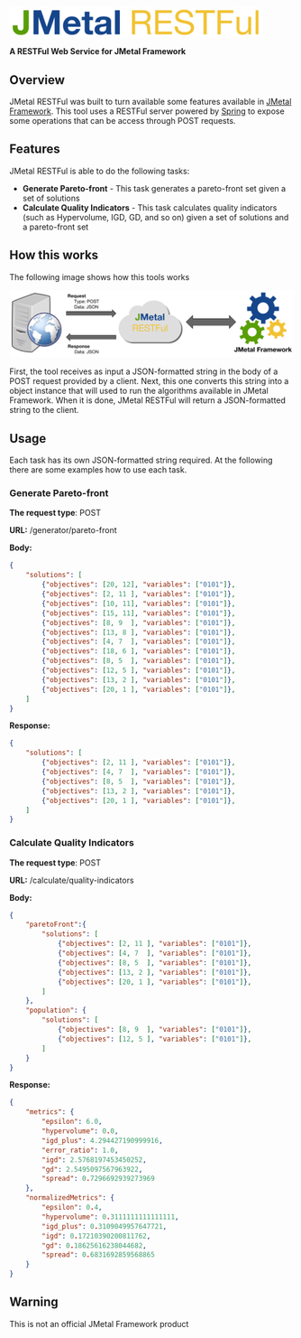<img src="https://raw.githubusercontent.com/thiagodnf/jmetal-restful/master/src/main/resources/assets/logo.png" width="450"/>


**A RESTFul Web Service for JMetal Framework**

Overview
-
JMetal RESTFul was built to turn available some features available in <a href="https://github.com/jMetal/jMetal">JMetal Framework</a>. This tool uses a RESTFul server powered by <a href="http://spring.io/">Spring</a> to expose some operations that can be access through POST requests.

Features
--

JMetal RESTFul is able to do the following tasks:

- **Generate Pareto-front**  - This task generates a pareto-front set given a set of solutions
- **Calculate Quality Indicators** - This task calculates quality indicators (such as Hypervolume, IGD, GD, and so on) given a set of solutions and a pareto-front set

How this works
-

The following image shows how this tools works

<img src="https://raw.githubusercontent.com/thiagodnf/jmetal-restful/master/src/main/resources/assets/how-this-works.png" />

First, the tool receives as input a JSON-formatted string in the body of a POST request provided by a client. Next, this one converts this string into a object instance that will used to run the algorithms available in JMetal Framework. When it is done, JMetal RESTFul will return a JSON-formatted string to the client. 

Usage
-

Each task has its own JSON-formatted string required. At the following there are some examples how to use each task.

<h3>Generate Pareto-front</h3>

**The request type**: POST

**URL:** /generator/pareto-front

**Body:**
```json
{
    "solutions": [
        {"objectives": [20, 12], "variables": ["0101"]},
        {"objectives": [2, 11 ], "variables": ["0101"]},
        {"objectives": [10, 11], "variables": ["0101"]},
        {"objectives": [15, 11], "variables": ["0101"]},
        {"objectives": [8, 9  ], "variables": ["0101"]},
        {"objectives": [13, 8 ], "variables": ["0101"]},
        {"objectives": [4, 7  ], "variables": ["0101"]},
        {"objectives": [18, 6 ], "variables": ["0101"]},
        {"objectives": [8, 5  ], "variables": ["0101"]},
        {"objectives": [12, 5 ], "variables": ["0101"]},
        {"objectives": [13, 2 ], "variables": ["0101"]},
        {"objectives": [20, 1 ], "variables": ["0101"]},
    ]
}
```

**Response:**
```json
{
    "solutions": [
        {"objectives": [2, 11 ], "variables": ["0101"]},
        {"objectives": [4, 7  ], "variables": ["0101"]},
        {"objectives": [8, 5  ], "variables": ["0101"]},
        {"objectives": [13, 2 ], "variables": ["0101"]},
        {"objectives": [20, 1 ], "variables": ["0101"]},
    ]
}
```

<h3>Calculate Quality Indicators</h3>

**The request type**: POST

**URL:** /calculate/quality-indicators

**Body:**
```json
{
    "paretoFront":{
        "solutions": [
            {"objectives": [2, 11 ], "variables": ["0101"]},
            {"objectives": [4, 7  ], "variables": ["0101"]},
            {"objectives": [8, 5  ], "variables": ["0101"]},
            {"objectives": [13, 2 ], "variables": ["0101"]},
            {"objectives": [20, 1 ], "variables": ["0101"]},
        ]
    },
    "population": {
        "solutions": [
            {"objectives": [8, 9  ], "variables": ["0101"]},
            {"objectives": [12, 5 ], "variables": ["0101"]},
        ]
    }
}
```

**Response:**
```json
{
	"metrics": {
		"epsilon": 6.0,
		"hypervolume": 0.0,
		"igd_plus": 4.294427190999916,
		"error_ratio": 1.0,
		"igd": 2.5768197453450252,
		"gd": 2.5495097567963922,
		"spread": 0.7296692939273969
	},
	"normalizedMetrics": {
		"epsilon": 0.4,
		"hypervolume": 0.3111111111111111,
		"igd_plus": 0.3109049957647721,
		"igd": 0.17210390200811762,
		"gd": 0.18625616238044682,
		"spread": 0.6831692859568865
	}
}
```

Warning
-

This is not an official JMetal Framework product



